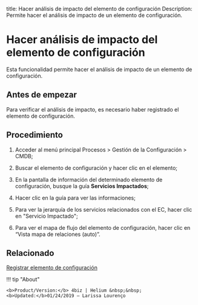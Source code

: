 title: Hacer análisis de impacto del elemento de configuración
Description: Permite hacer el análisis de impacto de un elemento de configuración. 
# Hacer análisis de impacto del elemento de configuración

Esta funcionalidad permite hacer el análisis de impacto de un elemento de configuración.

Antes de empezar
----------------

Para verificar el análisis de impacto, es necesario haber registrado el elemento
de configuración.

Procedimiento
-------------

1.  Acceder al menú principal Procesos \> Gestión de la Configuración \> CMDB;

2.  Buscar el elemento de configuración y hacer clic en el elemento;

3.  En la pantalla de información del determinado elemento de configuración,
    busque la guía **Servicios Impactados**;

4.  Hacer clic en la guía para ver las informaciones;

5.  Para ver la jerarquía de los servicios relacionados con el EC, hacer clic en
    "Servicio Impactado";

6.  Para ver el mapa de flujo del elemento de configuración, hacer clic en
    “Vista mapa de relaciones (auto)”.

Relacionado
----------------

[Registrar elemento de configuración](/es-es/4biz-helium/processes/configuration/use/register-CI.html)

!!! tip "About"

    <b>Product/Version:</b> 4biz | Helium &nbsp;&nbsp;
    <b>Updated:</b>01/24/2019 – Larissa Lourenço
